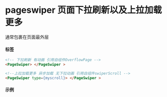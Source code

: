 # pageswiper 页面下拉刷新以及上拉加载更多
通常包裹在页面最外层
#### 标签
```html
<!-- 下拉刷新 有动画 引用自组件OverflowPage -->
<PageSwiper> </PageSwiper > 

<!--上拉加载更多 异步加载 无下拉动画 引用自组件swiperScroll -->
<PageSwiper type={myscroll}> </PageSwiper > 
```
#### 示例
